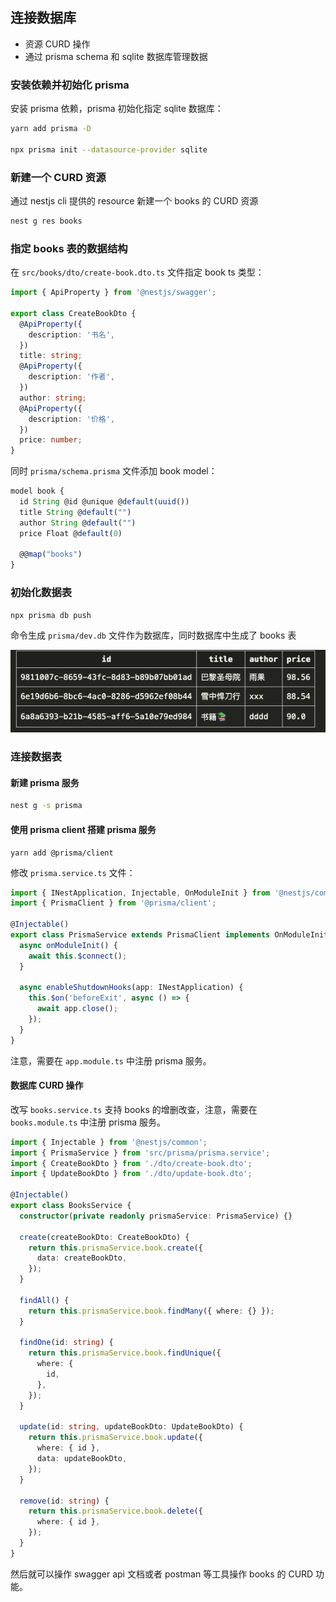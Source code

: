 ## 连接数据库

- 资源 CURD 操作
- 通过 prisma schema 和 sqlite 数据库管理数据

### 安装依赖并初始化 prisma

安装 prisma 依赖，prisma 初始化指定 sqlite 数据库：

```bash
yarn add prisma -D

npx prisma init --datasource-provider sqlite
```

### 新建一个 CURD 资源

通过 nestjs cli 提供的 resource 新建一个 books 的 CURD 资源

```bash
nest g res books
```

### 指定 books 表的数据结构

在 `src/books/dto/create-book.dto.ts` 文件指定 book ts 类型：

```ts
import { ApiProperty } from '@nestjs/swagger';

export class CreateBookDto {
  @ApiProperty({
    description: '书名',
  })
  title: string;
  @ApiProperty({
    description: '作者',
  })
  author: string;
  @ApiProperty({
    description: '价格',
  })
  price: number;
}

```

同时 `prisma/schema.prisma` 文件添加 book model：

```js
model book {
  id String @id @unique @default(uuid())
  title String @default("")
  author String @default("")
  price Float @default(0)

  @@map("books")
}
```

### 初始化数据表

```
npx prisma db push
```

命令生成 `prisma/dev.db` 文件作为数据库，同时数据库中生成了 books 表

![books 数据表](imgs/sql-book.png)

### 连接数据表

#### 新建 prisma 服务

```bash
nest g -s prisma
```

#### 使用 prisma client 搭建 prisma 服务

```
yarn add @prisma/client
```

修改 `prisma.service.ts` 文件：

```ts
import { INestApplication, Injectable, OnModuleInit } from '@nestjs/common';
import { PrismaClient } from '@prisma/client';

@Injectable()
export class PrismaService extends PrismaClient implements OnModuleInit {
  async onModuleInit() {
    await this.$connect();
  }

  async enableShutdownHooks(app: INestApplication) {
    this.$on('beforeExit', async () => {
      await app.close();
    });
  }
}
```

注意，需要在 `app.module.ts` 中注册 prisma 服务。

#### 数据库 CURD 操作

改写 `books.service.ts` 支持 books 的增删改查，注意，需要在 `books.module.ts` 中注册 prisma 服务。

```ts
import { Injectable } from '@nestjs/common';
import { PrismaService } from 'src/prisma/prisma.service';
import { CreateBookDto } from './dto/create-book.dto';
import { UpdateBookDto } from './dto/update-book.dto';

@Injectable()
export class BooksService {
  constructor(private readonly prismaService: PrismaService) {}

  create(createBookDto: CreateBookDto) {
    return this.prismaService.book.create({
      data: createBookDto,
    });
  }

  findAll() {
    return this.prismaService.book.findMany({ where: {} });
  }

  findOne(id: string) {
    return this.prismaService.book.findUnique({
      where: {
        id,
      },
    });
  }

  update(id: string, updateBookDto: UpdateBookDto) {
    return this.prismaService.book.update({
      where: { id },
      data: updateBookDto,
    });
  }

  remove(id: string) {
    return this.prismaService.book.delete({
      where: { id },
    });
  }
}
```

然后就可以操作 swagger api 文档或者 postman 等工具操作 books 的 CURD 功能。







